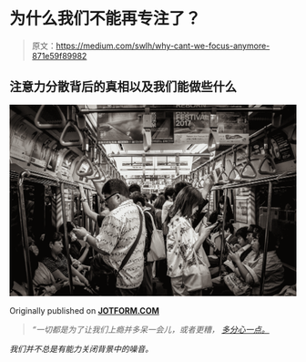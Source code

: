 # 为什么我们不能再专注了？

> 原文：<https://medium.com/swlh/why-cant-we-focus-anymore-871e59f89982>

## 注意力分散背后的真相以及我们能做些什么

![](img/9a0808c17c61ceab65272d472040cf07.png)

Originally published on [**JOTFORM.COM**](http://jotform.com)

> *“一切都是为了让我们上瘾并多呆一会儿，或者更糟，* [*多分心一点。*](https://www.nytimes.com/2015/03/08/opinion/sunday/the-cost-of-paying-attention.html)

*我们并不总是有能力关闭背景中的噪音。*